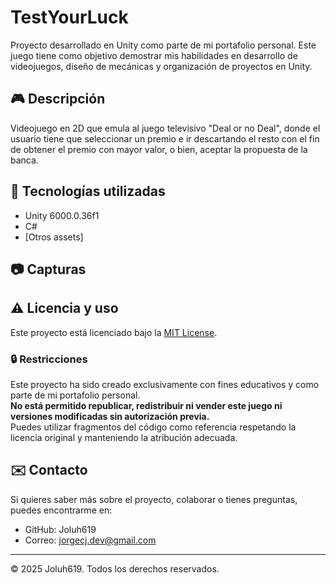 # TestYourLuck

Proyecto desarrollado en Unity como parte de mi portafolio personal. Este juego tiene como objetivo demostrar mis habilidades en desarrollo de videojuegos, diseño de mecánicas y organización de proyectos en Unity.

## 🎮 Descripción

Videojuego en 2D que emula al juego televisivo "Deal or no Deal", donde el usuario tiene que seleccionar un premio e ir descartando el resto con el fin de obtener el premio con mayor valor, o bien, aceptar la propuesta de la banca.

## 🚀 Tecnologías utilizadas

- Unity 6000.0.36f1
- C#
- [Otros assets]

## 📷 Capturas



## ⚠️ Licencia y uso

Este proyecto está licenciado bajo la [MIT License](LICENSE).

### 🔒 Restricciones

Este proyecto ha sido creado exclusivamente con fines educativos y como parte de mi portafolio personal.  
**No está permitido republicar, redistribuir ni vender este juego ni versiones modificadas sin autorización previa.**  
Puedes utilizar fragmentos del código como referencia respetando la licencia original y manteniendo la atribución adecuada.

## ✉️ Contacto

Si quieres saber más sobre el proyecto, colaborar o tienes preguntas, puedes encontrarme en:

- GitHub: Joluh619
- Correo: jorgecj.dev@gmail.com

---

© 2025 Joluh619. Todos los derechos reservados.
